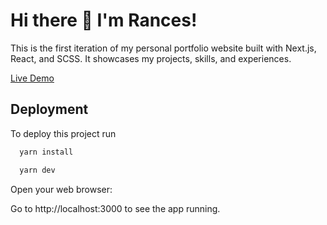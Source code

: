 
# Hi there 👋 I'm Rances!

This is the first iteration of my personal portfolio website built with Next.js, React, and SCSS. It showcases my projects, skills, and experiences.


[Live Demo](https://rancescuizon.vercel.app/)
## Deployment

To deploy this project run

```bash
  yarn install
```

```bash
  yarn dev
```
Open your web browser:

Go to http://localhost:3000 to see the app running.

